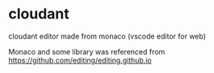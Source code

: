 # cloudant

cloudant editor made from monaco (vscode editor for web)

Monaco and some library was referenced from https://github.com/editing/editing.github.io
